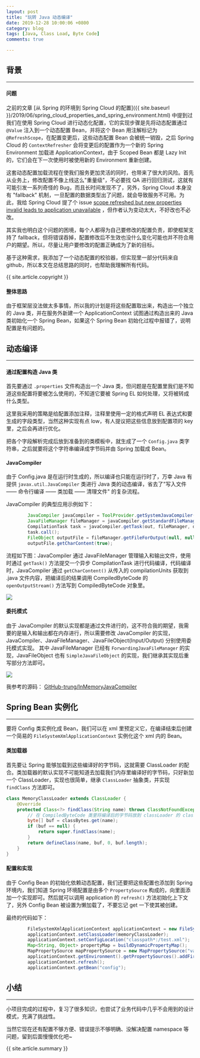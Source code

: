 ```yaml
---
layout: post
title: "玩转 Java 动态编译"
date: 2019-12-28 10:00:06 +0800
category: blog
tags: [Java, Class Load, Byte Code]
comments: true

---
```

## 背景
---
#### 问题
之前的文章 [从 Spring 的环境到 Spring Cloud 的配置]({{ site.baseurl }}/2019/06/spring_cloud_properties_and_spring_environment.html) 中提到过我们在使用 Spring Cloud 进行动态化配置，它的实现步骤是先将动态配置通过 `@Value` 注入到一个动态配置 Bean，并将这个 Bean 用注解标记为 `@RefreshScope`，在配置变更后，这些动态配置 Bean 会被统一销毁，之后 Spring Cloud 的 `ContextRefresher` 会将变更后的配置作为一个新的 Spring Environment 加载进 ApplicationContext，由于 Scoped Bean 都是 Lazy Init 的，它们会在下一次使用时被使用新的 Environment 重新创建。

这套动态配置加载流程在使我们服务更加灵活的同时，也带来了很大的风险。首先从业务上，修改配置不像上线这么"重量级"，不必要找 QA 进行回归测试，这就有可能引发一系列奇怪的 Bug，而且长时间发现不了，另外，Spring Cloud 本身没有 "fallback" 机制，一旦配置的数据类型出了问题，就会导致服务不可用。为此，我给 Spring Cloud 提了个 issue [scope refreshed but new properties invalid leads to application unavailable](https://github.com/spring-cloud/spring-cloud-commons/issues/648) ，但作者认为变动太大，不好改也不必改。

其实我也明白这个问题的困境，每个人都得为自己要修改的配置负责，即使框架支持了 fallback，但将错误吞掉，配置修改后不生效也没什么变化可能也并不符合用户的期望。所以，尽量让用户要修改的配置正确成为了新的目标。

基于这种需求，我添加了一个动态配置的校验器，但实现里一部分代码来自 github，所以本文在总结思路的同时，也帮助我理解所有代码。

{{ site.article.copyright }}

#### 整体思路
由于框架层没法做太多事情，所以我的计划是将这些配置取出来，构造出一个独立的 Java 类，并在服务外新建一个 ApplicationContext 试图通过构造出来的 Java 类初始化一个 Spring Bean，如果这个 Spring Bean 初始化过程中报错了，说明配置是有问题的。

## 动态编译
---
#### 通过配置构造 Java 类
首先要通过 `.properties` 文件构造出一个 Java 类，但问题是在配置里我们是不知道这些配置将要被怎么使用的，不知道它要被 Spring EL 如何处理，又将被转成什么类型。

这里我采用的策略是给配置添加注释，注释里使用一定的格式声明 EL 表达式和要生成的字段类型，当然这种实现有点 low，有人提议把这些信息放到配置项的 key 里，之后会再进行优化。

把各个字段解析完成后放到准备到的类模板中，就生成了一个 `Config.java` 类字符串，之后就要将这个字符串编译成字节码并由 Spring 加载成 Bean。
#### JavaCompiler
由于 Config.java 是在运行时生成的，所以编译也只能在运行时了，万幸 Java 有提供 `javax.util.JavaCompiler` 类进行 Java 类的动态编译，省去了"写入文件 —— 命令行编译 —— 类加载 —— 清理文件" 的复杂流程。

JavaCompiler 的典型应用示例如下：

```java
        JavaCompiler javaCompiler = ToolProvider.getSystemJavaCompiler();
        JavaFileManager fileManager = javaCompiler.getStandardFileManager(null, null, null);
        CompilationTask task = javaCompiler.getTask(out, fileManager, diagnosticListener, options, classes, compilationUnits);
        task.call();
        FileObject outputFile = fileManager.getFileForOutput(null, null, null, null);
        outputFile.getCharContent(true);
```

流程如下图：JavaCompiler 通过 JavaFileManager 管理输入和输出文件，使用时通过 `getTask()` 方法提交一个异步 CompilationTask 进行代码编译，代码编译时，JavaCompiler 通过 `getCharContent()` 从传入的 compilationUnits 获取到 .java 文件内容，把编译后的结果调用 CompiledByteCode 的 `openOutputStream()` 方法写到 CompiledByteCode 对象里。

<img src="/images/2019/java_compiler.png">

#### 委托模式
由于 JavaCompiler 的默认实现都是通过文件进行的，这不符合我的期望，我需要的是输入和输出都在内存进行，所以需要修改 JavaCompiler 的实现，JavaCompiler、JavaFileManager、JavaFileObject(Input/Output) 分别使用委托模式实现。
其中 JavaFileManager 已经有 `ForwardingJavaFileManager` 的实现，JavaFileObject 也有 `SimpleJavaFileObject` 的实现，我们继承其实现后重写部分方法即可。

<img src="/images/2019/compiler_delegate.png">

我参考的源码： [GitHub-trung/InMemoryJavaCompiler](https://github.com/trung/InMemoryJavaCompiler)

## Spring Bean 实例化
---
要将 Config 类实例化成 Bean，我们可以在 xml 里预定义它，在编译结束后创建一个简易的 `FileSystemXmlApplicationContext` 实例化这个 xml 内的 Bean。

#### 类加载器
首先要让 Spring 能够加载到这些编译好的字节码，这就需要 ClassLoader 的配合。类加载器的默认实现不可能知道去加载我们内存里编译好的字节码，只好新加一个 ClassLoader，实现也很简单，继承 `ClassLoader` 抽象类，并实现 `findClass` 方法即可。

```java
class MemoryClassLoader extends ClassLoader {
	@Override
	protected Class<?> findClass(String name) throws ClassNotFoundException {
	    // 在 CompiledByteCode 类里将编译后的字节码放到 classLoader 的 classBytes 字段内。
		byte[] buf = classBytes.get(name);
		if (buf == null) {
			return super.findClass(name);
		}
		return defineClass(name, buf, 0, buf.length);
	}
}
```
#### 配置和实现
由于 Config Bean 的初始化依赖动态配置，我们还要把这些配置也添加到 Spring 环境内，我们知道 Spring 环境配置是由多个 `PropertySource` 构成的，向里面添加一个实现即可。然后就可以调用 application 的 `refresh()` 方法初始化上下文了，另外 Config Bean 被设置为懒加载了，不要忘记 get 一下使其被创建。

最终的代码如下：

```java
        FileSystemXmlApplicationContext applicationContext = new FileSystemXmlApplicationContext();
        applicationContext.setClassLoader(memoryClassLoader);
        applicationContext.setConfigLocation("classpath*:/test.xml");
        Map<String, Object> propertyMap = buildDynamicPropertyMap();
        MapPropertySource mapPropertySource = new MapPropertySource("validate_source", propertyMap);
        applicationContext.getEnvironment().getPropertySources().addFirst(mapPropertySource);
        applicationContext.refresh();
        applicationContext.getBean("config");

```

## 小结
---
小项目完成的过程中，复习了很多知识，也尝试了业务代码中几乎不会用到的设计模式，充满了挑战性。

当然它现在还有配置不够方便、错误提示不够明确、没解决配置 namespace 等问题，留到后面慢慢优化吧~

{{ site.article.summary }}